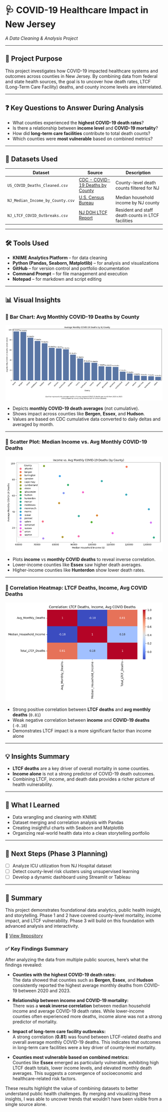 # 🩺 COVID-19 Healthcare Impact in New Jersey  
_A Data Cleaning & Analysis Project_

---

## 🎯 Project Purpose

This project investigates how COVID-19 impacted healthcare systems and outcomes across counties in New Jersey. By combining data from federal and state health sources, the goal is to uncover how death rates, LTCF (Long-Term Care Facility) deaths, and county income levels are interrelated.

---

## ❓ Key Questions to Answer During Analysis

- What counties experienced the **highest COVID-19 death rates**?
- Is there a relationship between **income level** and **COVID-19 mortality**?
- How did **long-term care facilities** contribute to total death counts?
- Which counties were **most vulnerable** based on combined metrics?

---

## 📂 Datasets Used

| Dataset                                 | Source                                                                                          | Description                                     |
|----------------------------------------|-------------------------------------------------------------------------------------------------|-------------------------------------------------|
| `US_COVID_Deaths_Cleaned.csv`          | [CDC - COVID-19 Deaths by County](https://data.cdc.gov/NCHS/Provisional-COVID-19-Death-Counts-by-County-and-Race/k8wy-p9cg) | County-level death counts filtered for NJ       |
| `NJ_Median_Income_by_County.csv`       | [U.S. Census Bureau](https://www.census.gov/data.html)                                          | Median household income by NJ county            |
| `NJ_LTCF_COVID_Outbreaks.csv`          | [NJ DOH LTCF Report](https://www.nj.gov/health/)                                                | Resident and staff death counts in LTCF facilities |

---

## 🛠 Tools Used

- **KNIME Analytics Platform** – for data cleaning  
- **Python (Pandas, Seaborn, Matplotlib)** – for analysis and visualizations  
- **GitHub** – for version control and portfolio documentation  
- **Command Prompt** – for file management and execution  
- **Notepad** – for markdown and script editing  

---

## 📊 Visual Insights

### 🔹 Bar Chart: Avg Monthly COVID-19 Deaths by County

![Realistic Bar Chart](EDA_Visuals/Realistic_Avg_Monthly_Deaths_BarChart.png)

- Depicts **monthly COVID-19 death averages** (not cumulative).
- Shows impact across counties like **Bergen**, **Essex**, and **Hudson**.
- Values are based on CDC cumulative data converted to daily deltas and averaged by month.

---

### 🔹 Scatter Plot: Median Income vs. Avg Monthly COVID-19 Deaths

![Income vs Deaths Scatter](EDA_Visuals/Income_vs_Deaths_Scatter.png)

- Plots **income** vs **monthly COVID deaths** to reveal inverse correlation.
- Lower-income counties like **Essex** saw higher death averages.
- Higher-income counties like **Hunterdon** show lower death rates.

---

### 🔹 Correlation Heatmap: LTCF Deaths, Income, Avg COVID Deaths

![LTCF Heatmap](Phase_2_LTCF_Correlation/LTCF_Income_Deaths_Correlation_Heatmap.png)

- Strong positive correlation between **LTCF deaths** and **avg monthly deaths** (`0.81`)
- Weak negative correlation between **income** and **COVID-19 deaths** (`-0.18`)
- Demonstrates LTCF impact is a more significant factor than income alone

---

## 💡 Insights Summary

- **LTCF deaths** are a key driver of overall mortality in some counties.
- **Income alone** is not a strong predictor of COVID-19 death outcomes.
- Combining LTCF, income, and death data provides a richer picture of health vulnerability.

---

## 🧠 What I Learned

- Data wrangling and cleaning with KNIME  
- Dataset merging and correlation analysis with Pandas  
- Creating insightful charts with Seaborn and Matplotlib  
- Organizing real-world health data into a clean storytelling portfolio  

---

## 🚧 Next Steps (Phase 3 Planning)

- [ ] Analyze ICU utilization from NJ Hospital dataset  
- [ ] Detect county-level risk clusters using unsupervised learning  
- [ ] Develop a dynamic dashboard using Streamlit or Tableau  

---

## 📌 Summary

This project demonstrates foundational data analytics, public health insight, and storytelling. Phase 1 and 2 have covered county-level mortality, income impact, and LTCF vulnerability. Phase 3 will build on this foundation with advanced analysis and interactivity.

📁 [View Repository](https://github.com/Margaret-Johnson-ai/Data-Analytics-Portfolio/tree/main/COVID_Healthcare_Impact)

### ✅ Key Findings Summary

After analyzing the data from multiple public sources, here’s what the findings revealed:

- **Counties with the highest COVID-19 death rates:**  
  The data showed that counties such as **Bergen**, **Essex**, and **Hudson** consistently reported the highest average monthly deaths from COVID-19 between 2020 and 2023.

- **Relationship between income and COVID-19 mortality:**  
  There was a **weak inverse correlation** between median household income and average COVID-19 death rates. While lower-income counties often experienced more deaths, income alone was not a strong predictor of mortality.

- **Impact of long-term care facility outbreaks:**  
  A strong correlation (**0.81**) was found between LTCF-related deaths and overall average monthly COVID-19 deaths. This indicates that outcomes in long-term care facilities were a key driver of county-level mortality.

- **Counties most vulnerable based on combined metrics:**  
  Counties like **Essex** emerged as particularly vulnerable, exhibiting high LTCF death totals, lower income levels, and elevated monthly death averages. This suggests a convergence of socioeconomic and healthcare-related risk factors.

These results highlight the value of combining datasets to better understand public health challenges. By merging and visualizing these insights, I was able to uncover trends that wouldn’t have been visible from a single source alone.

